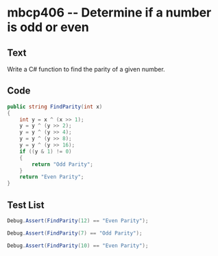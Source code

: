 # mbcp406 -- Determine if a number is odd or even

## Text

Write a C# function to find the parity of a given number.

## Code

```csharp
public string FindParity(int x) 
{ 
    int y = x ^ (x >> 1); 
    y = y ^ (y >> 2); 
    y = y ^ (y >> 4); 
    y = y ^ (y >> 8); 
    y = y ^ (y >> 16); 
    if ((y & 1) != 0) 
    { 
        return "Odd Parity"; 
    } 
    return "Even Parity"; 
}
```

## Test List

```csharp
Debug.Assert(FindParity(12) == "Even Parity");
```

```csharp
Debug.Assert(FindParity(7) == "Odd Parity");
```

```csharp
Debug.Assert(FindParity(10) == "Even Parity");
```
